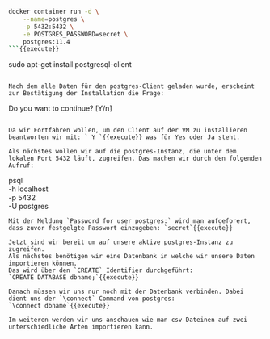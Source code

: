 ```bash
docker container run -d \
    --name=postgres \
    -p 5432:5432 \
    -e POSTGRES_PASSWORD=secret \
    postgres:11.4
```{{execute}}

```
sudo apt-get install postgresql-client 
```{{execute}}

Nach dem alle Daten für den postgres-Client geladen wurde, erscheint zur Bestätigung der Installation die Frage: 
```
Do you want to continue? [Y/n]
```

Da wir Fortfahren wollen, um den Client auf der VM zu installieren beantworten wir mit: ` Y `{{execute}} was für Yes oder Ja steht.

Als nächstes wollen wir auf die postgres-Instanz, die unter dem lokalen Port 5432 läuft, zugreifen. Das machen wir durch den folgenden Aufruf:
```
psql \
    -h localhost \
    -p 5432 \
    -U postgres
```{{execute}}
Mit der Meldung `Password for user postgres:` wird man aufgeforert, dass zuvor festgelgte Passwort einzugeben: `secret`{{execute}}

Jetzt sind wir bereit um auf unsere aktive postgres-Instanz zu zugreifen.  
Als nächstes benötigen wir eine Datenbank in welche wir unsere Daten importieren können.
Das wird über den `CREATE` Identifier durchgeführt:
`CREATE DATABASE dbname;`{{execute}}

Danach müssen wir uns nur noch mit der Datenbank verbinden. Dabei dient uns der `\connect` Command von postgres:
`\connect dbname`{{execute}}

Im weiteren werden wir uns anschauen wie man csv-Dateinen auf zwei unterschiedliche Arten importieren kann.